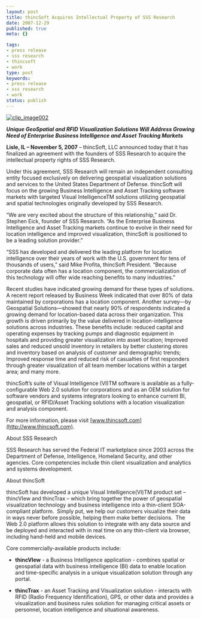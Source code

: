 ```yaml
---
layout: post
title: thincSoft Acquires Intellectual Property of SSS Research
date: 2007-12-29
published: true
meta: {}

tags:
- press release
- sss research
- thincsoft
- work
type: post
keywords:
- press release
- sss research
- work
status: publish
---
```



[![clip_image002](http://www.andyeick.com/_blogMedia/6160378089c6_DF44/clip_image002_thumb.jpg)](http://www.thincsoft.com)



**_Unique GeoSpatial and RFID Visualization Solutions Will Address Growing Need of Enterprise Business Intelligence and Asset Tracking Markets_**



**Lisle, IL – November 5, 2007** – thincSoft, LLC announced today that it has finalized an agreement with the founders of SSS Research to acquire the intellectual property rights of SSS Research.



Under this agreement, SSS Research will remain an independent consulting entity focused exclusively on delivering geospatial visualization solutions and services to the United States Department of Defense. thincSoft will focus on the growing Business Intelligence and Asset Tracking software markets with targeted Visual IntelligenceTM solutions utilizing geospatial and spatial technologies originally developed by SSS Research.



“We are very excited about the structure of this relationship,” said Dr. Stephen Eick, founder of SSS Research. “As the Enterprise Business Intelligence and Asset Tracking markets continue to evolve in their need for location intelligence and improved visualization, thincSoft is positioned to be a leading solution provider.”



“SSS has developed and delivered the leading platform for location intelligence over their years of work with the U.S. government for tens of thousands of users,” said Mike Profita, thincSoft President. “Because corporate data often has a location component, the commercialization of this technology will offer wide reaching benefits to many industries.”



Recent studies have indicated growing demand for these types of solutions. A recent report released by Business Week indicated that over 80% of data maintained by corporations has a location component. Another survey—by Geospatial Solutions—showed that nearly 90% of respondents indicated a growing demand for location-based data across their organization. This growth is driven primarily by the value delivered in location-intelligence solutions across industries. These benefits include: reduced capital and operating expenses by tracking pumps and diagnostic equipment in hospitals and providing greater visualization into asset location; Improved sales and reduced unsold inventory in retailers by better clustering stores and inventory based on analysis of customer and demographic trends; Improved response time and reduced risk of casualties of first responders through greater visualization of all team member locations within a target area; and many more.



thincSoft’s suite of Visual Intelligence (VI)TM software is available as a fully-configurable Web 2.0 solution for corporations and as an OEM solution for software vendors and systems integrators looking to enhance current BI, geospatial, or RFID/Asset Tracking solutions with a location visualization and analysis component.



For more information, please visit [www.thincsoft.com](http://www.thincsoft.com).



About SSS Research



SSS Research has served the Federal IT marketplace since 2003 across the Department of Defense, Intelligence, Homeland Security, and other agencies. Core competencies include thin client visualization and analytics and systems development.



About thincSoft



thincSoft has developed a unique Visual Intelligence(VI)TM product set – thincVIew and thincTrax – which bring together the power of geospatial visualization technology and business intelligence into a thin-client SOA-compliant platform.  Simply put, we help our customers visualize their data in ways never before possible, helping them make better decisions.  The Web 2.0 platform allows this solution to integrate with any data source and be deployed and interacted with in real time on any thin-client via browser, including hand-held and mobile devices. 



Core commercially-available products include:

- **thincVIew** - a Business Intelligence application - combines spatial or geospatial data with business intelligence (BI) data to enable location and time-specific analysis in a unique visualization solution through any portal. 

- **thincTrax** - an Asset Tracking and Visualization solution - interacts with RFID (Radio Frequency Identification), GPS, or other data and provides a visualization and business rules solution for managing critical assets or personnel, location intelligence and situational awareness.

